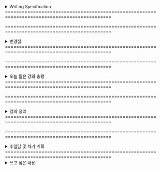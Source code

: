 <details>
<summary>Writing Specification</summary>
<div markdown="1">

>Date : 22.01.18
>
>강좌 분류 : boostcamp AI Tech - AI Mathmatics
>
>>강좌 번호 : 7
>>
>>제목 : 통계학 맛보기
>
>>강좌 번호 : 8
>>
>>제목 : 베이즈 통계학 맛보기
>
>강좌 분류 : boostcamp AI Tech - Python
>
>>강좌 번호 : 3-1
>>
>>제목 : Python Data Structure
>
>>강좌 번호 : 3-2
>>
>>제목 : Pythonic Code
>
>>강좌 번호 : 4-1
>>
>>제목 : Python Object Oriented Programming
>
>>강좌 번호 : 4-2
>>
>>제목 : Module and Project

</div>
</details>
============================================================================================

============================================================================================

<details>
<summary>변경점</summary>
<div markdown="1">

내가 글을 너무 많이 쓰다 보니,

캠퍼 분들이 읽어야 할 필수 정보를 보기 좋게 남기지 않아 괜한 소요를 주었다.

글의 구성을 바꾸었기 때문에, 이전보다 그런 현상은 줄었을 것이고, 

필요한 정보는 쏙쏙 뽑아 볼 수 있어 가독성에 있어 굉장한 개선이 될 변화로 기대하고 있다.

앞으로의 작성 목표도 이전처럼 정리 안 한 자취방 같은 일기장이 되지 않고,

선택 가능한 정보의 바다 같은 기록이 되도록 작성하기라고 정해놓고자 한다.

</div>
</details>
============================================================================================

============================================================================================

<details>
<summary>오늘 들은 강의 총평</summary>
<div markdown="1">

오늘 확률과 통계를 배웠는데, 뭔가 어수선해서 제대로 못 배운 느낌도 있고, 스스로의 공부 퀄리티도 마음에 들지 않았다.

무언가, 개선이 필요하다고 생각한다.

오늘 의문이 들었던 파트는 오늘 내가 해결하지 않으면 안 되게 되었다.

그래서, 오늘은 독하게 마음 먹고 이론 정리를 시작해볼 계획이다.

내가 이전에 강조한 3개의 과목은 각자의 타겟이 있다. 여기부턴 내 나름대로 분석한 것인데,

> 1. 선형대수학은 그 과목과 더불어 FFT, 병렬 연산과 같은 모든 계산의 틀과 기술을 제공한다.
>
> 이 것을 연구하는 것은 Academic한 분야도 존재하지만,
> 
> 유별나게 SW를 넘어 HW까지 관여하여 굉장히 넓고 실용적인 연구가 진행되며,
>
> 따라서 연산 성능을 따지는 연구가 이루어지기도 한다. AI 반도체 개발하는 친구가 저런 걸 하는 것을 보았다.
>
> 2. 최적화 이론은 무엇을 위해 계산할지 관여하여 모델의 최적화 도달이라는 것에 관심 가지는 과목으로,
>
> 신경망의 모델링, 학습 전략 개선 등을 연구하는 Academic한 연구가 많이 이루어지는 편이고,
>
> 이런 연구들이 보통 SOTA(State Of The Art)라고 불리는 연구 결과를 지칭하면 이런 것들이다.
>
> 3. 확률과 통계, 이 과목은 전에 말한 Objective Function을 구성, 기계 학습 목표를 달성함에 있어서
>
> **출력과 목표로부터 가장 가까운 곳에서 전체 시스템에 가장 직접적으로 수학적으로 관여하는 이론**이다.
>
>> 부족한 나의 제어공학적인 측면에서 보면,
>>
>> 추론(Inference) 단계에서는 분명히 시스템(System)의 입력(Input)은 데이터(Data)이지만,
>>
>> 학습(Training)하는 과정에서는 데이터로부터 나온 출력(Output)과 라벨링된 데이터(아닐 수도, 없을 수도 있지만)를 연결하는
>>
>> 목적 함수(Objective/Cost/Loss Function) 역시 입력의 큰 부분, 역전파(Back Propagation) 과정에 관여하고 있다.
>>
>> 이 입력이 관측되는 값만을 활용하는 제어 시스템과 달리 수학적인 연산이 엮여 있는 형태라면, 이 수학을 등한시할 수 없다.
>>
>> 입력이 무엇이 들어오는지 제대로 모르고 설계하는 시스템을 본 적이 있는가? 돌아가긴 할 것 같은가?
>>
>> 특성방정식을 세우고 성능을 평가해도, 입력은 무슨 형태로 주어지는 것을 가정하고 설계하고, 평가한다.
>
> 그러나 오해하면 안 되는 것이, 각 연구들이 서로의 부분을 신경 안 쓰고 독립적으로 진행되는 것은 절대 아니다.
>
> 내 나름대로 보기에 그런 특성이 있다는 것이다. **당연히 내 의견은 틀리거나 실제와 다를 수 있다.**

내가 이 것을 제대로 이해하지 못하면, 나의 발전은 여기서 더 이상 없다.

남들이 쉽게 이해할 수 있을 만큼 기록할 수 있다면, 나의 발전과 더불어 시너지를 바라볼 수도 있다.

오늘 정리 목표는, 이 글을 읽는 모든 사람이 정리를 읽었을 때, 흐름을 이해할 수 있을 만큼 작성할 계획이다.

파이썬 강의에 대해서도 요즘 고민이 많다.

늘 그렇듯 파이썬 강의를 들으며 다이어리를 작성 중인데, 요즘 이걸 다시 봐야하지 않나? 라는 고민을 하고 있다.

라디오처럼 들으면서 느낀 건데, 그렇게 알아야할 기능들이 많았단 말인가? 라는 고민을 좀 해본다.

생각없이 코딩을 할 것이 아니고, 여태까지 코딩하다가 한 번씩 문제를 일으킨 경험이 있을텐데 말이다.

진도에 치여(버렸다는 핑계를 대면)서, 진짜 중요한 것을 치워버린 것이 아닌가? 라는 고민을 좀 해보고 있다.

진짜, 성실함의 문제일지도.

</div>
</details>
============================================================================================

============================================================================================

<details>
<summary>강의 정리</summary>
<div markdown="1">

정리는 목차 형태로 제공할까 한다. 필요한 것만 보면 된다.

<details>
<summary>1. 확률론 맛보기 정리</summary>
<div markdown="1">

<details>
<summary>조건부 확률, Conditional Probability</summary>
<div markdown="1">

조건부 확률, 나는 이 개념이 기계 학습 내 확률/통계론에 사용되는 개념 중에서 가장 중요한 기초라고 생각한다.

내가 생각하는 조건부 확률 개념의 핵심은, **Universe Set을 제한** 한다는 것이다.

거창하게, "우주" 속에서 내가 원하는 부분만 보고 그 좁아진 세상 안에서의 확률을 구해보겠다는 것이다.

> 오늘 내가 치킨을 먹을 확률을 모든 경우의 수에서 보면, 그 치킨이 아침인지, 점심인지, 저녁인지 등등에 다양한 원인과 요소들이 존재하며 이들이 모두 경우의 수가 존재하고 따라서 확률에 영향을 미친다.
> 
> 만약 내가, "저녁에 맥주를 먹을 것"이며, "저녁에 맥주를 먹는 내가 그 때 같이 치킨을 먹을 확률"을 구하면
> 
> 치킨과 맥주는 궁합이 잘 맞으니 확률이 조금 더 오르고, 술 마시면 저녁에 마시는게 편하니 확률이 조금 오르고..
> 
> 말은 이렇게 해도 사실 확률이 안 오르고 떨어져도 상관 없다. **제시된 상황이 내가 봐야할 경우의 수를 줄여 주는 것이 핵심이다.**

A,B가 어떤 사건이 일어나는 것을 지칭하고, P(x)가 x가 일어날 확률을 지칭할 때, P(A|B)는 아래와 같다.

$P(A|B) = P(A\cap B) / P(B)$

이 때 분모 $P(B)$ 가 Universe Set을 제한하는 개념이 된다. B가 발생한 경우의 수만을 보는 것이다.

어차피 $P(A\cap B)$ 는 P(B)보다 클 수는 없고, 같다면 B가 발생하면 A는 필연적으로 발생하니 1이다.

> 위 예시에서 $P(A\cap B)$ = "저녁에 맥주와 같이 치킨을 먹을 확률", $P(B)$ = "저녁에 맥주를 먹을 확률"

이제 교재에 나온 **"조건부확률 P(y|x)는 입력변수 x에 대해 정답이 y일 확률을 의미합니다."** 의 의미도 여기에 비추어 해석하면 이해하기 쉽다.

> 이상적인 케이스는 P(y|x)를 직접 구하는 것이다. 진짜 구하고 싶은 것은 맞으니까
> 
> 그러나 아쉽게도 이것은 Brutal 이라고 표현되는, 직접 구하기엔 굉장히 구하기 어렵고, 비싼 댓가가 필요하다.
> 
> 그러나 우리는 베이즈 정리(Bayes Rule, 이따가 정리할 그 것 맞다.)를 통해 P(x|y)와 P(y),P(x)로 구할 수 있다.

</div>
</details>


</div>
</details>
============================================================================================
<details>
<summary>2. 통계학 맛보기 정리</summary>
<div markdown="1">

통계적 모델링, 적절한 가정(Hypothesis) 위에서 확률 분포를 추정하는 것

목적 : 불확실성(Uncertainty)을 고려한 위험(Risk)의 최소화


</div>
</details>
============================================================================================
<details>
<summary>3. 베이즈 통계학 맛보기 정리</summary>
<div markdown="1">

여기다 적어

</div>
</details>
============================================================================================
<details>
<summary>왜 나는 기존에 배운 것과 혼동하였는가?(볼 필요 없음. 작성 중)</summary>
<div markdown="1">

과거에 배운 것들을 보며 공부하던 그 당시엔 생각지도 못 했지만, 다시 공부하는 이제서야 보이는 것이 있었다.

머신 러닝을 가르쳐 주신 교수님은 학부생 때는 제어 공학을 가르쳐주셨고,

내가 대학원에 있을 때는 강화 학습을 필두로 한 머신 러닝을 굉장히 심도 있게 연구하신 분이셨다.

아무리 그래도 그렇지... 머신 러닝의 시작이 Mat(A) * Vec(x) = Vec(b)를 만족하는 x를 찾기라는 기본적인 문제에서 시작해(공학수학)

->Least-Square Approximation(최소 자승법) (Error를 최소한으로 줄이는 A를 찾는 방법)

> A가 보통 Square Matrix가 아니거나 가끔 Singular Matrix니까 Psuedo Inverse를 사용해 구하는 방법

-> Curve Fitting (선형 회귀에서 나아가 Parameter가 고차 함수로 구성해 모델을 세워 최적화하는 방법)

-> Gradient Descent 순으로 진행하시더니 결과는 같지만 성격이 다른 둘을 비교하시지를 않나..

그러다 한참을 보다가 알게 되었는데, Y = A\*X + B 문제를 Y = Theta\*X + N(noise)로 바꾸어

**주어진 Theta와 x에 대해 y의 분포를 나타내는 Likelihood function을 설명해버리셨다.**

빌드업은 좋았는데 급발진은 교수님이 더 심했.. 여긴 심지어 몬테 카를로 샘플링도 빌드업 안하고,

> 알았다고 생각하셨나?;; 심지어 강의 후반부에서는 설명하시던데...

바로 샘플링부터 하는데 심지어 independent하단 소리도 안 하고 바로 곱셈으로 표현하셨네.

더 놀라운건 그래서 바로 Maximum Likelihood Estimator로 넘어가는데, 바로 Overfitting을 설명하신다.

???????????????????????????????????????????????????????????????????

그만 정신을 놓아버렸습니다. 교수님 어디까지 보신 겁니까...

</div>
</details>


</div>
</details>
============================================================================================

============================================================================================

<details>
<summary>후일담 및 차기 계획</summary>
<div markdown="1">

포맷을 바꿨더니, 작성이 너무 어지럽다. 이 토글 기능에 Cell처럼 볼 수 있는 기능이 VS Code에 있으면 조금 편집하긴 편하겠다..

오늘 피어세션까지 심화 과제를 주어진 목표까지 마무리 짓지 못 했다.

무슨 핑계가 있던 이렇게 해선 안 되었다.

오늘은 밀린 과제를 하고 공부를 필요한 만큼 하느라 밤을 조금 샐 것 같다.

어차피 다시 불면증이 오고 있어서 3시 이전엔 잠이 잘 안 온다.

(어제는 아침에 코로나 검사를 받기 위해 억지로 자야했다.)

근데 9시에 강의 닫는 거 진지하게 11시까지 늘려달라고 요청드려볼까... 강의들으려고 저녁을 맨날 9시에 먹어...

~~(요즘 밤에 운동도 못해서 자꾸 살만 찌는데, 최소 6시 이후엔 안 먹어 왔는데 부스트캠프가 먹게 하고 있음.)~~

에구.. 코로나가 빨리 해결되었으면 좋겠다는 내 바람과 달리,

오늘 문자로 미래관 "발" 코로나가 우리 학교 기숙사 한 동을 덮쳤고,

미래관 "옆" 다른 학과 건물도 코로나 확진자가 발생했다. 

구독자는 아니지만 넷플릭스에 "지금 우리 학교는" 이란 웹툰 원작의 드라마가 방영되고 있는 것 같던데,

난 왜 그 드라마 같은 현실 속에서 살고 있는 걸까.

내일 검사 결과를 기다리는 마음이 조금 무거워졌다.

</div>
</details>
============================================================================================











<details>
<summary>쓰고 싶은 내용</summary>
<div markdown="1">

여기다 적어

</div>
</details>





























































